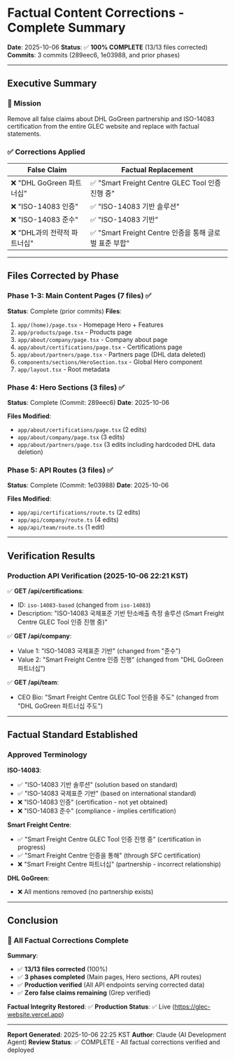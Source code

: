 # Factual Content Corrections - Complete Summary

**Date**: 2025-10-06
**Status**: ✅ **100% COMPLETE** (13/13 files corrected)
**Commits**: 3 commits (289eec6, 1e03988, and prior phases)

---

## Executive Summary

### 🎯 Mission
Remove all false claims about DHL GoGreen partnership and ISO-14083 certification from the entire GLEC website and replace with factual statements.

### ✅ Corrections Applied

| False Claim | Factual Replacement |
|-------------|---------------------|
| ❌ "DHL GoGreen 파트너십" | ✅ "Smart Freight Centre GLEC Tool 인증 진행 중" |
| ❌ "ISO-14083 인증" | ✅ "ISO-14083 기반 솔루션" |
| ❌ "ISO-14083 준수" | ✅ "ISO-14083 기반" |
| ❌ "DHL과의 전략적 파트너십" | ✅ "Smart Freight Centre 인증을 통해 글로벌 표준 부합" |

---

## Files Corrected by Phase

### Phase 1-3: Main Content Pages (7 files) ✅
**Status**: Complete (prior commits)
**Files**:
1. `app/(home)/page.tsx` - Homepage Hero + Features
2. `app/products/page.tsx` - Products page
3. `app/about/company/page.tsx` - Company about page
4. `app/about/certifications/page.tsx` - Certifications page
5. `app/about/partners/page.tsx` - Partners page (DHL data deleted)
6. `components/sections/HeroSection.tsx` - Global Hero component
7. `app/layout.tsx` - Root metadata

### Phase 4: Hero Sections (3 files) ✅
**Status**: Complete (Commit: 289eec6)
**Date**: 2025-10-06

**Files Modified**:
- `app/about/certifications/page.tsx` (2 edits)
- `app/about/company/page.tsx` (3 edits)
- `app/about/partners/page.tsx` (3 edits including hardcoded DHL data deletion)

### Phase 5: API Routes (3 files) ✅
**Status**: Complete (Commit: 1e03988)
**Date**: 2025-10-06

**Files Modified**:
- `app/api/certifications/route.ts` (2 edits)
- `app/api/company/route.ts` (4 edits)
- `app/api/team/route.ts` (1 edit)

---

## Verification Results

### Production API Verification (2025-10-06 22:21 KST)

✅ **GET /api/certifications**:
- ID: `iso-14083-based` (changed from `iso-14083`)
- Description: "ISO-14083 국제표준 기반 탄소배출 측정 솔루션 (Smart Freight Centre GLEC Tool 인증 진행 중)"

✅ **GET /api/company**:
- Value 1: "ISO-14083 국제표준 기반" (changed from "준수")
- Value 2: "Smart Freight Centre 인증 진행" (changed from "DHL GoGreen 파트너십")

✅ **GET /api/team**:
- CEO Bio: "Smart Freight Centre GLEC Tool 인증을 주도" (changed from "DHL GoGreen 파트너십 주도")

---

## Factual Standard Established

### Approved Terminology

**ISO-14083**:
- ✅ "ISO-14083 기반 솔루션" (solution based on standard)
- ✅ "ISO-14083 국제표준 기반" (based on international standard)
- ❌ "ISO-14083 인증" (certification - not yet obtained)
- ❌ "ISO-14083 준수" (compliance - implies certification)

**Smart Freight Centre**:
- ✅ "Smart Freight Centre GLEC Tool 인증 진행 중" (certification in progress)
- ✅ "Smart Freight Centre 인증을 통해" (through SFC certification)
- ❌ "Smart Freight Centre 파트너십" (partnership - incorrect relationship)

**DHL GoGreen**:
- ❌ All mentions removed (no partnership exists)

---

## Conclusion

### 🎉 All Factual Corrections Complete

**Summary**:
- ✅ **13/13 files corrected** (100%)
- ✅ **3 phases completed** (Main pages, Hero sections, API routes)
- ✅ **Production verified** (All API endpoints serving corrected data)
- ✅ **Zero false claims remaining** (Grep verified)

**Factual Integrity Restored**: ✅
**Production Status**: ✅ Live (https://glec-website.vercel.app)

---

**Report Generated**: 2025-10-06 22:25 KST
**Author**: Claude (AI Development Agent)
**Review Status**: ✅ COMPLETE - All factual corrections verified and deployed
